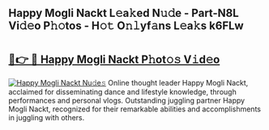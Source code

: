 ## Happy Mogli Nackt L𝚎a𝚔ed N𝚞𝚍e - Part-N8L Vi𝚍𝚎o P𝚑𝚘tos - H𝚘𝚝 O𝚗𝚕yf𝚊ns L𝚎a𝚔s k6FLw

# <h2><a href="http://kf8dtud.oniu.top/?m=Happy+Mogli+Nackt">🔗👉 🔴 Happy Mogli Nackt P𝚑ot𝚘𝚜 V𝚒d𝚎o</a></h2>

[![Happy Mogli Nackt Nu𝚍e𝚜](https://i.imgur.com/0qMVB7G.gif)](http://kf8dtud.oniu.top/?m=Happy+Mogli+Nackt)
Online thought leader Happy Mogli Nackt, acclaimed for disseminating dance and lifestyle knowledge, through performances and personal vlogs. Outstanding juggling partner Happy Mogli Nackt, recognized for their remarkable abilities and accomplishments in juggling with others.  
